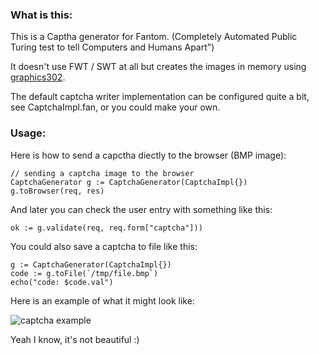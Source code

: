 ### What is this:

This is a Captha generator for Fantom. (Completely Automated Public Turing test to tell Computers and Humans Apart")

It doesn't use FWT / SWT at all but creates the images in memory
using [graphics302](https://bitbucket.org/status302/graphics302/).

The default captcha writer implementation can be configured quite a bit, see CaptchaImpl.fan, or you could make your own.

### Usage:

Here is how to send a capctha diectly to the browser (BMP image):

    // sending a captcha image to the browser
    CaptchaGenerator g := CaptchaGenerator(CaptchaImpl{})
    g.toBrowser(req, res)

And later you can check the user entry with something like this:

    ok := g.validate(req, req.form["captcha"]))

You could also save a captcha to file like this:

    g := CaptchaGenerator(CaptchaImpl{})
    code := g.toFile(`/tmp/file.bmp`)
    echo("code: $code.val")

Here is an example of what it might look like:

![captcha example](https://bitbucket.org/status302/captcha302/raw/tip/captcha.bmp)

Yeah I know, it's not beautiful :)






